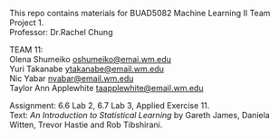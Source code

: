 This repo contains materials for BUAD5082 Machine Learning II Team Project 1.
<br>Professor: Dr.Rachel Chung

TEAM 11:
<br>Olena Shumeiko oshumeiko@emai.wm.edu
<br>Yuri Takanabe ytakanabe@email.wm.edu
<br>Nic Yabar nyabar@email.wm.edu
<br>Taylor Ann Applewhite taapplewhite@email.wm.edu

Assignment: 6.6 Lab 2, 6.7 Lab 3, Applied Exercise 11.
<br> Text:<i> An Introduction to Statistical Learning </i> by Gareth James, Daniela Witten, Trevor Hastie and Rob Tibshirani.
